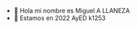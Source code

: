 - 👋 Hola mi nombre es Miguel A LLANEZA
- 👀 Estamos en 2022 AyED k1253 

<!---
mllaneza1967/mllaneza1967 is a ✨ special ✨ repository because its `README.md` (this file) appears on your GitHub profile.
You can click the Preview link to take a look at your changes.
--->
